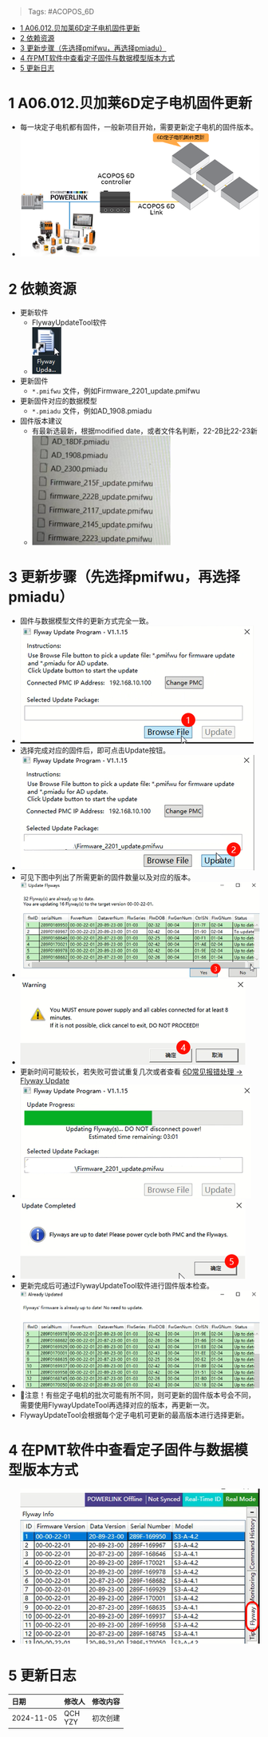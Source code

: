 > Tags: #ACOPOS_6D

- [1 A06.012.贝加莱6D定子电机固件更新](#_1-a06012%E8%B4%9D%E5%8A%A0%E8%8E%B16d%E5%AE%9A%E5%AD%90%E7%94%B5%E6%9C%BA%E5%9B%BA%E4%BB%B6%E6%9B%B4%E6%96%B0)
- [2 依赖资源](#_2-%E4%BE%9D%E8%B5%96%E8%B5%84%E6%BA%90)
- [3 更新步骤（先选择pmifwu，再选择pmiadu）](#_3-%E6%9B%B4%E6%96%B0%E6%AD%A5%E9%AA%A4%EF%BC%88%E5%85%88%E9%80%89%E6%8B%A9pmifwu%EF%BC%8C%E5%86%8D%E9%80%89%E6%8B%A9pmiadu%EF%BC%89)
- [4 在PMT软件中查看定子固件与数据模型版本方式](#_4-%E5%9C%A8pmt%E8%BD%AF%E4%BB%B6%E4%B8%AD%E6%9F%A5%E7%9C%8B%E5%AE%9A%E5%AD%90%E5%9B%BA%E4%BB%B6%E4%B8%8E%E6%95%B0%E6%8D%AE%E6%A8%A1%E5%9E%8B%E7%89%88%E6%9C%AC%E6%96%B9%E5%BC%8F)
- [5 更新日志](#_5-%E6%9B%B4%E6%96%B0%E6%97%A5%E5%BF%97)

# 1 A06.012.贝加莱6D定子电机固件更新

- 每一块定子电机都有固件，一般新项目开始，需要更新定子电机的固件版本。
- ![](FILES/0126D定子电机固件更新/image-20241105130638026.png)

# 2 依赖资源

- 更新软件
    - FlywayUpdateTool软件
    - ![](FILES/0126D定子电机固件更新/image-20241105130735667.png)
- 更新固件
    - `*.pmifwu` 文件，例如Firmware_2201_update.pmifwu
- 更新固件对应的数据模型
    - `*.pmiadu` 文件，例如AD_1908.pmiadu
- 固件版本建议
    - 有最新选最新，根据modified date，或者文件名判断，22-2B比22-23新
    - ![](FILES/0126D定子电机固件更新/image-20241105145441009.png)

# 3 更新步骤（先选择pmifwu，再选择pmiadu）

- 固件与数据模型文件的更新方式完全一致。
- ![](FILES/0126D定子电机固件更新/image-20241105130959490.png)
- 选择完成对应的固件后，即可点击Update按钮。
- ![](FILES/0126D定子电机固件更新/image-20241105131106339.png)
- 可见下图中列出了所需更新的固件数量以及对应的版本。
- ![](FILES/0126D定子电机固件更新/image-20241105131145494.png)
- ![](FILES/0126D定子电机固件更新/image-20241105131205587.png)
- 更新时间可能较长，若失败可尝试重复几次或者查看 [6D常见报错处理 → Flyway Update](005ACOPOS%206D常见报错处理.md#Flyway%20Update)
- ![](FILES/0126D定子电机固件更新/image-20241105131247987.png)
- ![](FILES/0126D定子电机固件更新/image-20241105131342931.png)
- 更新完成后可通过FlywayUpdateTool软件进行固件版本检查。
- ![](FILES/0126D定子电机固件更新/image-20241105131415400.png)
- 🔴注意！有些定子电机的批次可能有所不同，则可更新的固件版本号会不同，需要使用FlywayUpdateTool再选择对应的版本，再更新一次。
- FlywayUpdateTool会根据每个定子电机可更新的最高版本进行选择更新。

# 4 在PMT软件中查看定子固件与数据模型版本方式

- ![](FILES/0126D定子电机固件更新/image-20241105131628054.png)

# 5 更新日志

| 日期         | 修改人        | 修改内容 |
| :--------- | :--------- | :--- |
| 2024-11-05 | QCH<br>YZY | 初次创建 |
